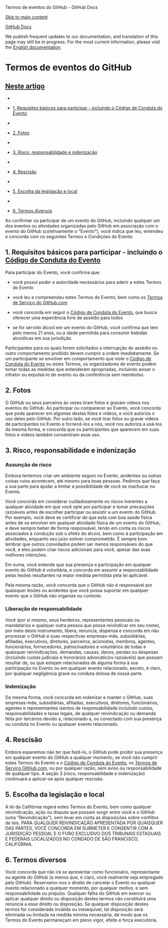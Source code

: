 Termos de eventos do GitHub - GitHub Docs

[Skip to main content](#main-content)

[](/pt)[GitHub Docs](/pt)

We publish frequent updates to our documentation, and translation of this page may still be in progress. For the most current information, please visit the [English documentation](/en).

Termos de eventos do GitHub
==========

[Neste artigo](/site-policy/github-terms/github-event-terms#in-this-article)
----------

*
* [1. Requisitos básicos para participar - incluindo o Código de Conduta do Evento](#1-basic-requirements-to-attend---including-the-event-code-of-conduct)

*
* [2. Fotos](#2-pictures)

*
* [3. Risco, responsabilidade e indenização](#3-risk-liability-and-indemnity)

*
* [4. Rescisão](#4-termination)

*
* [5. Escolha da legislação e local](#5-choice-of-law-and-venue)

*
* [6. Termos diversos](#6-miscellaneous-terms)

Ao confirmar ou participar de um evento do GitHub, incluindo qualquer um dos eventos ou atividades organizadas pelo GitHub em associação com o evento do GitHub (coletivamente o "Evento"), você indica que leu, entendeu e concorda com os seguintes Termos e Condições do Evento.

[](#1-basic-requirements-to-attend---including-the-event-code-of-conduct)1. Requisitos básicos para participar - incluindo o [Código de Conduta do Evento](/pt/articles/github-event-code-of-conduct)
----------

Para participar do Evento, você confirma que:

* você possui poder e autoridade necessários para aderir a estes Termos do Evento

* você leu e compreendeu estes Termos do Evento, bem como os [Termos de Serviço do GitHub.com](/pt/articles/github-terms-of-service)

* você concorda em seguir o [Código de Conduta do Evento](/pt/articles/github-event-code-of-conduct), que busca oferecer uma experiência livre de assédio para todos

* se for servido álcool em um evento do GitHub, você confirma que tem pelo menos 21 anos, ou a idade permitida para consumir bebidas alcoólicas em sua jurisdição.

Participantes para os quais forem solicitados a interrupção do assédio ou outro comportamento proibido devem cumprir a ordem imediatamente. Se um participante se envolver em comportamento que viole o [Código de Conduta do Evento](/pt/articles/github-event-code-of-conduct) ou estes Termos, os organizadores do evento podem tomar todas as medidas que entenderem apropriadas, incluindo avisar o infrator ou expulsá-lo do evento ou da conferência sem reembolso.

[](#2-pictures)2. Fotos
----------

O GitHub ou seus parceiros às vezes tiram fotos e gravam vídeos nos eventos do GitHub. Ao participar ou comparecer ao Evento, você concorda que pode aparecer em algumas destas fotos e vídeos, e você autoriza o uso deles pelo GitHub. Por outro lado, se você tirar fotos ou gravar vídeos de participantes no Evento e fornecê-los a nós, você nos autoriza a usá-los da mesma forma, e concorda que os participantes que aparecem em suas fotos e vídeos também consentiram esse uso.

[](#3-risk-liability-and-indemnity)3. Risco, responsabilidade e indenização
----------

### [](#assumption-of-risk)Assunção de risco ###

Embora tentemos criar um ambiente seguro no Evento, acidentes ou outras coisas ruins acontecem, até mesmo para boas pessoas. Pedimos que faça a sua parte para ajudar a limitar a possibilidade de você se machucar no Evento.

Você concorda em considerar cuidadosamente os riscos inerentes a qualquer atividade em que você opte por participar e tomar precauções razoáveis antes de escolher participar ou assistir a um evento do GitHub. Por exemplo, você deve se certificar de que está com boa saúde física antes de se envolver em qualquer atividade física de um evento do GitHub, e deve sempre beber de forma responsável, tendo em conta os riscos associados à condução sob o efeito do álcool, bem como à participação em atividades, enquanto seu juízo estiver comprometido. É sempre bom lembrar que outros convidados podem ser menos responsáveis do que você, e eles podem criar riscos adicionais para você, apesar das suas melhores intenções.

Em suma, você entende que sua presença e participação em qualquer evento do GitHub é voluntária, e concorda em assumir a responsabilidade pelas lesões resultantes na maior medida permitida pela lei aplicável.

Pela mesma razão, você concorda que o GitHub não é responsável por quaisquer lesões ou acidentes que você possa suportar em qualquer evento que o GitHub não organize ou controle.

### [](#release-of-liability)Liberação de responsabilidade ###

Você (por si mesmo, seus herdeiros, representantes pessoais ou mandatários e qualquer outra pessoa que possa reivindicar em seu nome), por meio deste instrumento, libera, renuncia, dispensa e concorda em não processar o GitHub e suas respectivas empresas-mãe, subsidiárias, afiliadas, executivos, diretores, parceiros, acionistas, membros, agentes, funcionários, fornecedores, patrocinadores e voluntários de todas e quaisquer reivindicações, demandas, causas, danos, perdas ou despesas (incluindo custas judiciais e honorários advocatícios razoáveis) que possam resultar de, ou que estejam relacionados de alguma forma à sua participação no Evento ou em qualquer evento relacionado, exceto, é claro, por qualquer negligência grave ou conduta dolosa de nossa parte.

### [](#indemnity)Indenização ###

Da mesma forma, você concorda em indenizar e manter o GitHub, suas empresas-mãe, subsidiárias, afiliadas, executivos, diretores, funcionários, agentes e representantes isentos de responsabilidade incluindo custos, responsabilidades e taxas legais, de qualquer reivindicação ou demanda feita por terceiros devido a, relacionado a, ou conectado com sua presença ou conduta no Evento ou qualquer evento relacionado.

[](#4-termination)4. Rescisão
----------

Embora esperemos não ter que fazê-lo, o GitHub pode proibir sua presença em qualquer evento do GitHub a qualquer momento, se você não cumprir estes Termos do Evento e o [Código de Conduta do Evento](/pt/articles/github-event-code-of-conduct), os [Termos de Serviço GitHub.com](/pt/articles/github-terms-of-service), ou por qualquer razão, sem aviso ou responsabilidade de qualquer tipo. A seção 3 (risco, responsabilidade e indenização) continuará a aplicar-se após qualquer rescisão.

[](#5-choice-of-law-and-venue)5. Escolha da legislação e local
----------

A lei da Califórnia regerá estes Termos do Evento, bem como qualquer reivindicação, ação ou disputa que possam surgir entre você e o GitHub (uma "Reivindicação"), sem levar em conta as disposições sobre conflitos de leis. PARA QUALQUER REIVINDICAÇÃO APRESENTADA POR QUAISQUER DAS PARTES, VOCÊ CONCORDA EM SUBMETER E CONSENTIR COM A JURISDIÇÃO PESSOAL E O FORO EXCLUSIVO DOS TRIBUNAIS ESTADUAIS E FEDERAIS LOCALIZADOS NO CONDADO DE SÃO FRANCISCO, CALIFÓRNIA.

[](#6-miscellaneous-terms)6. Termos diversos
----------

Você concorda que não irá se apresentar como funcionário, representante ou agente do GitHub (a menos que, é claro, você realmente seja empregado pelo GitHub). Reservamo-nos o direito de cancelar o Evento ou qualquer evento relacionado a qualquer momento, por qualquer motivo, e sem responsabilidade ou prejuízo. Qualquer falha do GitHub em exercer ou aplicar qualquer direito ou disposição destes termos não constituirá uma renúncia a esse direito ou disposição. Se qualquer disposição destes termos for considerada inválida ou inexequível, tal disposição será eliminada ou limitada na medida mínima necessária, de modo que os Termos do Evento permaneçam em pleno vigor, efeito e força executória.
